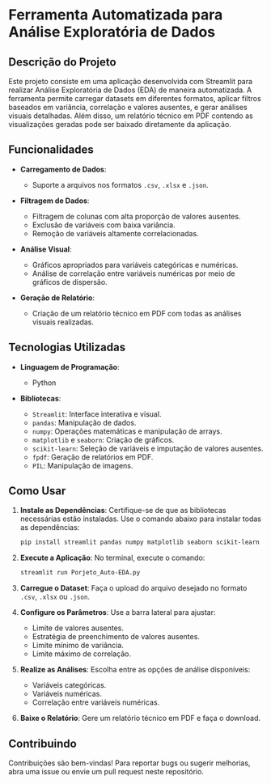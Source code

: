 # Ferramenta Automatizada para Análise Exploratória de Dados

## Descrição do Projeto
Este projeto consiste em uma aplicação desenvolvida com Streamlit para realizar Análise Exploratória de Dados (EDA) de maneira automatizada. A ferramenta permite carregar datasets em diferentes formatos, aplicar filtros baseados em variância, correlação e valores ausentes, e gerar análises visuais detalhadas. Além disso, um relatório técnico em PDF contendo as visualizações geradas pode ser baixado diretamente da aplicação.

## Funcionalidades
- **Carregamento de Dados**:
  - Suporte a arquivos nos formatos `.csv`, `.xlsx` e `.json`.

- **Filtragem de Dados**:
  - Filtragem de colunas com alta proporção de valores ausentes.
  - Exclusão de variáveis com baixa variância.
  - Remoção de variáveis altamente correlacionadas.

- **Análise Visual**:
  - Gráficos apropriados para variáveis categóricas e numéricas.
  - Análise de correlação entre variáveis numéricas por meio de gráficos de dispersão.

- **Geração de Relatório**:
  - Criação de um relatório técnico em PDF com todas as análises visuais realizadas.

## Tecnologias Utilizadas
- **Linguagem de Programação**:
  - Python

- **Bibliotecas**:
  - `Streamlit`: Interface interativa e visual.
  - `pandas`: Manipulação de dados.
  - `numpy`: Operações matemáticas e manipulação de arrays.
  - `matplotlib` e `seaborn`: Criação de gráficos.
  - `scikit-learn`: Seleção de variáveis e imputação de valores ausentes.
  - `fpdf`: Geração de relatórios em PDF.
  - `PIL`: Manipulação de imagens.

## Como Usar
1. **Instale as Dependências**:
   Certifique-se de que as bibliotecas necessárias estão instaladas. Use o comando abaixo para instalar todas as dependências:
   ```bash
   pip install streamlit pandas numpy matplotlib seaborn scikit-learn fpdf pillow
   ```

2. **Execute a Aplicação**:
   No terminal, execute o comando:
   ```bash
   streamlit run Porjeto_Auto-EDA.py
   ```

3. **Carregue o Dataset**:
   Faça o upload do arquivo desejado no formato `.csv`, `.xlsx` ou `.json`.

4. **Configure os Parâmetros**:
   Use a barra lateral para ajustar:
   - Limite de valores ausentes.
   - Estratégia de preenchimento de valores ausentes.
   - Limite mínimo de variância.
   - Limite máximo de correlação.

5. **Realize as Análises**:
   Escolha entre as opções de análise disponíveis:
   - Variáveis categóricas.
   - Variáveis numéricas.
   - Correlação entre variáveis numéricas.

6. **Baixe o Relatório**:
   Gere um relatório técnico em PDF e faça o download.

## Contribuindo
Contribuições são bem-vindas! Para reportar bugs ou sugerir melhorias, abra uma issue ou envie um pull request neste repositório.

